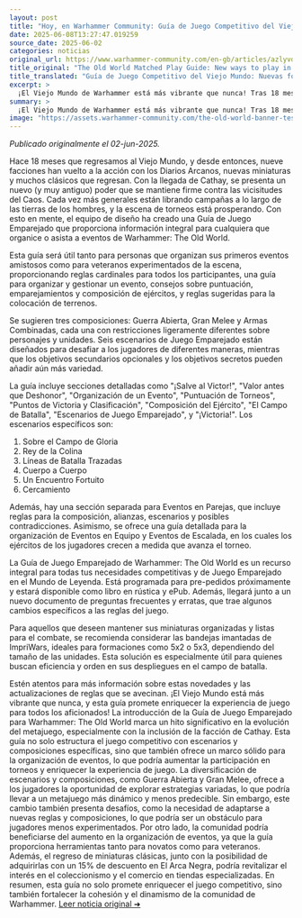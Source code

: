 ```yaml
---
layout: post
title: "Hoy, en Warhammer Community: Guía de Juego Competitivo del Viejo Mundo: Nuevas formas de jugar en el Mundo de Leyenda - Comunidad Warhammer"
date: 2025-06-08T13:27:47.019259
source_date: 2025-06-02
categories: noticias
original_url: https://www.warhammer-community.com/en-gb/articles/azlyvdkm/the-old-world-matched-play-guide-new-ways-to-play-in-the-world-of-legend/
title_original: "The Old World Matched Play Guide: New ways to play in the World of Legend - Warhammer Community"
title_translated: "Guía de Juego Competitivo del Viejo Mundo: Nuevas formas de jugar en el Mundo de Leyenda - Comunidad Warhammer"
excerpt: >
  ¡El Viejo Mundo de Warhammer está más vibrante que nunca! Tras 18 meses de emocionantes batallas, nueve facciones han regresado con nuevos miniaturas y clásicos favoritos, y la llegada de Cathay añade un intrigante poder ancestral al tablero. La Guía de Juego Competitivo del Viejo Mundo es el recurso definitivo para organizar o participar en eventos de Warhammer, ofreciendo reglas esenciales, consejos para la organización de torneos y composiciones de ejército. Con tres composiciones sugeridas y seis escenarios de juego, esta guía promete desafiar a los jugadores de maneras innovadoras. Prepárate para sumergirte en un mundo lleno de estrategia y emoción, con pre-pedidos disponibles muy pronto. ¡No te lo pierdas!
summary: >
  ¡El Viejo Mundo de Warhammer está más vibrante que nunca! Tras 18 meses de emocionantes batallas, nueve facciones han regresado con nuevos miniaturas y clásicos favoritos, y la llegada de Cathay añade un intrigante poder ancestral al tablero. La Guía de Juego Competitivo del Viejo Mundo es el recurso definitivo para organizar o participar en eventos de Warhammer, ofreciendo reglas esenciales, consejos para la organización de torneos y composiciones de ejército. Con tres composiciones sugeridas y seis escenarios de juego, esta guía promete desafiar a los jugadores de maneras innovadoras. Prepárate para sumergirte en un mundo lleno de estrategia y emoción, con pre-pedidos disponibles muy pronto. ¡No te lo pierdas!
image: "https://assets.warhammer-community.com/the-old-world-banner-test.jpg"
---
```


*Publicado originalmente el 02-jun-2025.*

Hace 18 meses que regresamos al Viejo Mundo, y desde entonces, nueve facciones han vuelto a la acción con los Diarios Arcanos, nuevas miniaturas y muchos clásicos que regresan. Con la llegada de Cathay, se presenta un nuevo (y muy antiguo) poder que se mantiene firme contra las vicisitudes del Caos. Cada vez más generales están librando campañas a lo largo de las tierras de los hombres, y la escena de torneos está prosperando. Con esto en mente, el equipo de diseño ha creado una Guía de Juego Emparejado que proporciona información integral para cualquiera que organice o asista a eventos de Warhammer: The Old World.

Esta guía será útil tanto para personas que organizan sus primeros eventos amistosos como para veteranos experimentados de la escena, proporcionando reglas cardinales para todos los participantes, una guía para organizar y gestionar un evento, consejos sobre puntuación, emparejamientos y composición de ejércitos, y reglas sugeridas para la colocación de terrenos.

Se sugieren tres composiciones: Guerra Abierta, Gran Melee y Armas Combinadas, cada una con restricciones ligeramente diferentes sobre personajes y unidades. Seis escenarios de Juego Emparejado están diseñados para desafiar a los jugadores de diferentes maneras, mientras que los objetivos secundarios opcionales y los objetivos secretos pueden añadir aún más variedad.

La guía incluye secciones detalladas como "¡Salve al Victor!", "Valor antes que Deshonor", "Organización de un Evento", "Puntuación de Torneos", "Puntos de Victoria y Clasificación", "Composición del Ejército", "El Campo de Batalla", "Escenarios de Juego Emparejado", y "¡Victoria!". Los escenarios específicos son:

1. Sobre el Campo de Gloria
2. Rey de la Colina
3. Líneas de Batalla Trazadas
4. Cuerpo a Cuerpo
5. Un Encuentro Fortuito
6. Cercamiento

Además, hay una sección separada para Eventos en Parejas, que incluye reglas para la composición, alianzas, escenarios y posibles contradicciones. Asimismo, se ofrece una guía detallada para la organización de Eventos en Equipo y Eventos de Escalada, en los cuales los ejércitos de los jugadores crecen a medida que avanza el torneo.

La Guía de Juego Emparejado de Warhammer: The Old World es un recurso integral para todas tus necesidades competitivas y de Juego Emparejado en el Mundo de Leyenda. Está programada para pre-pedidos próximamente y estará disponible como libro en rústica y ePub. Además, llegará junto a un nuevo documento de preguntas frecuentes y erratas, que trae algunos cambios específicos a las reglas del juego.

Para aquellos que deseen mantener sus miniaturas organizadas y listas para el combate, se recomienda considerar las bandejas imantadas de ImpriWars, ideales para formaciones como 5x2 o 5x3, dependiendo del tamaño de las unidades. Esta solución es especialmente útil para quienes buscan eficiencia y orden en sus despliegues en el campo de batalla. 

Estén atentos para más información sobre estas novedades y las actualizaciones de reglas que se avecinan. ¡El Viejo Mundo está más vibrante que nunca, y esta guía promete enriquecer la experiencia de juego para todos los aficionados!
La introducción de la Guía de Juego Emparejado para Warhammer: The Old World marca un hito significativo en la evolución del metajuego, especialmente con la inclusión de la facción de Cathay. Esta guía no solo estructura el juego competitivo con escenarios y composiciones específicas, sino que también ofrece un marco sólido para la organización de eventos, lo que podría aumentar la participación en torneos y enriquecer la experiencia de juego. La diversificación de escenarios y composiciones, como Guerra Abierta y Gran Melee, ofrece a los jugadores la oportunidad de explorar estrategias variadas, lo que podría llevar a un metajuego más dinámico y menos predecible. Sin embargo, este cambio también presenta desafíos, como la necesidad de adaptarse a nuevas reglas y composiciones, lo que podría ser un obstáculo para jugadores menos experimentados. Por otro lado, la comunidad podría beneficiarse del aumento en la organización de eventos, ya que la guía proporciona herramientas tanto para novatos como para veteranos. Además, el regreso de miniaturas clásicas, junto con la posibilidad de adquirirlas con un 15% de descuento en El Arca Negra, podría revitalizar el interés en el coleccionismo y el comercio en tiendas especializadas. En resumen, esta guía no solo promete enriquecer el juego competitivo, sino también fortalecer la cohesión y el dinamismo de la comunidad de Warhammer.
[Leer noticia original ➜](https://www.warhammer-community.com/en-gb/articles/azlyvdkm/the-old-world-matched-play-guide-new-ways-to-play-in-the-world-of-legend/)
